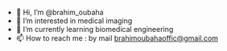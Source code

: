 - 👋 Hi, I’m @brahim_oubaha
- 👀 I’m interested in medical imaging 
- 🌱 I’m currently learning biomedical engineering
- 📫 How to reach me : by mail brahimoubahaoffic@gmail.com

<!---
broubaha/broubaha is a ✨ special ✨ repository because its `README.md` (this file) appears on your GitHub profile.
You can click the Preview link to take a look at your changes.
--->
